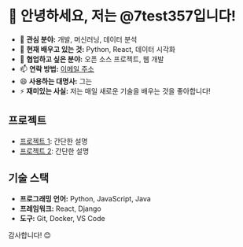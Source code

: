 # 👋 안녕하세요, 저는 @7test357입니다!

- 👀 **관심 분야:** 개발, 머신러닝, 데이터 분석
- 🌱 **현재 배우고 있는 것:** Python, React, 데이터 시각화
- 💞️ **협업하고 싶은 분야:** 오픈 소스 프로젝트, 웹 개발
- 📫 **연락 방법:** [이메일 주소](mailto:준비중@example.com)
- 😄 **사용하는 대명사:** 그는
- ⚡ **재미있는 사실:** 저는 매일 새로운 기술을 배우는 것을 좋아합니다!

## 프로젝트
- [프로젝트 1](링크): 간단한 설명
- [프로젝트 2](링크): 간단한 설명

## 기술 스택
- **프로그래밍 언어:** Python, JavaScript, Java
- **프레임워크:** React, Django
- **도구:** Git, Docker, VS Code

감사합니다! 😊
